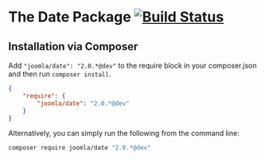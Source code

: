 # The Date Package [![Build Status](https://travis-ci.org/joomla-framework/date.png?branch=master)](https://travis-ci.org/joomla-framework/date)


## Installation via Composer

Add `"joomla/date": "2.0.*@dev"` to the require block in your composer.json and then run `composer install`.

```json
{
	"require": {
		"joomla/date": "2.0.*@dev"
	}
}
```

Alternatively, you can simply run the following from the command line:

```sh
composer require joomla/date "2.0.*@dev"
```
